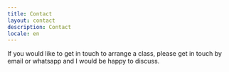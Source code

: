 ```yaml
---
title: Contact
layout: contact
description: Contact
locale: en
---
```


If you would like to get in touch to arrange a class, please get in touch by email or whatsapp and I would be happy to discuss. 